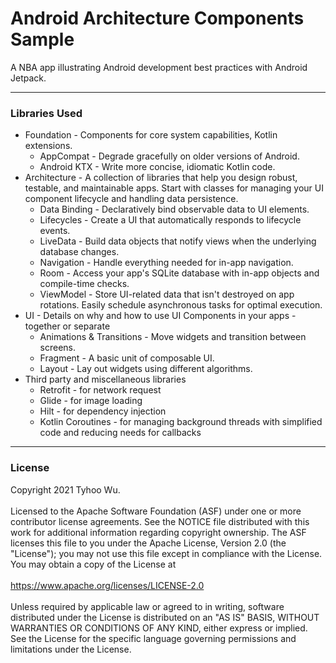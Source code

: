 # Android Architecture Components Sample

A NBA app illustrating Android development best practices with Android Jetpack.

---

### Libraries Used
+ Foundation - Components for core system capabilities, Kotlin extensions.
  + AppCompat - Degrade gracefully on older versions of Android.
  + Android KTX - Write more concise, idiomatic Kotlin code.
+ Architecture - A collection of libraries that help you design robust, testable, and maintainable apps. Start with classes for managing your UI component lifecycle and handling data persistence.
  + Data Binding - Declaratively bind observable data to UI elements.
  + Lifecycles - Create a UI that automatically responds to lifecycle events.
  + LiveData - Build data objects that notify views when the underlying database changes.
  + Navigation - Handle everything needed for in-app navigation.
  + Room - Access your app's SQLite database with in-app objects and compile-time checks.
  + ViewModel - Store UI-related data that isn't destroyed on app rotations. Easily schedule asynchronous tasks for optimal execution.
+ UI - Details on why and how to use UI Components in your apps - together or separate
  + Animations & Transitions - Move widgets and transition between screens.
  + Fragment - A basic unit of composable UI.
  + Layout - Lay out widgets using different algorithms.
+ Third party and miscellaneous libraries
  + Retrofit - for network request
  + Glide - for image loading
  + Hilt - for dependency injection
  + Kotlin Coroutines - for managing background threads with simplified code and reducing needs for callbacks

---

### License
Copyright 2021 Tyhoo Wu.
<br/>
<br/>
Licensed to the Apache Software Foundation (ASF) under one or more contributor license agreements. See the NOTICE file distributed with this work for additional information regarding copyright ownership. The ASF licenses this file to you under the Apache License, Version 2.0 (the "License"); you may not use this file except in compliance with the License. You may obtain a copy of the License at
<br/>
<br/>
https://www.apache.org/licenses/LICENSE-2.0
<br/>
<br/>
Unless required by applicable law or agreed to in writing, software distributed under the License is distributed on an "AS IS" BASIS, WITHOUT WARRANTIES OR CONDITIONS OF ANY KIND, either express or implied. See the License for the specific language governing permissions and limitations under the License.
